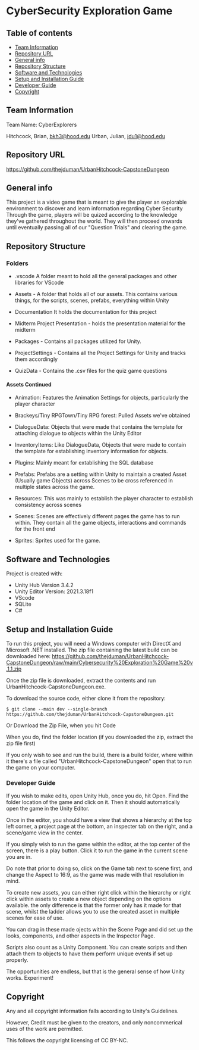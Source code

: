 # CyberSecurity Exploration Game

## Table of contents
* [Team Information](#team-information)
* [Repository URL](#repository-url)
* [General info](#general-info)
* [Repository Structure](#repository-structure)
* [Software and Technologies](#software-and-technologies)
* [Setup and Installation Guide](#setup-and-installation-guide)
* [Developer Guide](#developer-guide)
* [Copyright](#copyright)

## Team Information

Team Name: CyberExplorers

Hitchcock, Brian, bkh3@hood.edu
Urban, Julian, jdu1@hood.edu 

## Repository URL

https://github.com/thejduman/UrbanHitchcock-CapstoneDungeon

## General info
This project is a video game that is meant to give the player an explorable environment to discover and learn information regarding Cyber Security
Through the game, players will be quized according to the knowledge they've gathered throughout the world. They will then proceed onwards until eventually
passing all of our "Question Trials" and clearing the game.

## Repository Structure

### Folders

* .vscode A folder meant to hold all the general packages and other libraries for VScode

* Assets - A folder that holds all of our assets. This contains various things, for the scripts, scenes, prefabs, everything within Unity

* Documentation It holds the documentation for this project

* Midterm Project Presentation - holds the presentation material for the midterm

* Packages - Contains all packages utilized for Unity.

* ProjectSettings - Contains all the Project Settings for Unity and tracks them accordingly

* QuizData - Contains the .csv files for the quiz game questions

#### Assets Continued

* Animation: Features the Animation Settings for objects, particularly the player character

* Brackeys/Tiny RPGTown/Tiny RPG forest: Pulled Assets we've obtained

* DialogueData: Objects that were made that contains the template for attaching dialogue to objects within the Unity Editor

* InventoryItems: Like DialogueData, Objects that were made to contain the template for establishing inventory information for objects.

* Plugins: Mainly meant for extablishing the SQL database

* Prefabs: Prefabs are a setting within Unity to maintain a created Asset (Usually game Objects) across Scenes to be cross referenced in multiple states across the game.

* Resources: This was mainly to establish the player character to establish consistency across scenes

* Scenes: Scenes are effectively different pages the game has to run within. They contain all the game objects, interactions and commands for the front end

* Sprites: Sprites used for the game.
	
## Software and Technologies
Project is created with:
* Unity Hub Version 3.4.2
* Unity Editor Version: 2021.3.18f1
* VScode
* SQLite  
* C#


	
## Setup and Installation Guide
To run this project, you will need a Windows computer with DirectX and Microsoft .NET installed. The zip file containing the latest build can be downloaded here: https://github.com/thejduman/UrbanHitchcock-CapstoneDungeon/raw/main/Cybersecurity%20Exploration%20Game%20v.1.1.zip

Once the zip file is downloaded, extract the contents and run UrbanHitchcock-CapstoneDungeon.exe.

To download the source code, either clone it from the repository:

```
$ git clone --main dev --single-branch https://github.com/thejduman/UrbanHitchcock-CapstoneDungeon.git
```

Or Download the Zip File, when you hit Code

When you do, find the folder location (if you downloaded the zip, extract the zip file first)

If you only wish to see and run the build, there is a build folder, where within it there's a file called "UrbanHitchcock-CapstoneDungeon" open that to run the game on your computer.

### Developer Guide

If you wish to make edits, open Unity Hub, once you do, hit Open. Find the folder location of the game and click on it. Then it should automatically open the game in the Unity Editor. 

Once in the editor, you should have a view that shows a hierarchy at the top left corner, a project page at the bottom, an inspecter tab on the right, and a scene/game view in the center.

If you simply wish to run the game within the editor, at the top center of the screen, there is a play button. Click it to run the game in the current scene you are in.

Do note that prior to doing so, click on the Game tab next to scene first, and change the Aspect to 16:9, as the game was made with that resolution in mind.

To create new assets, you can either right click within the hierarchy or right click within assets to create a new object depending on the options available. the only difference is that the former only has it made for that scene, whilst the ladder allows you to use the created asset in multiple scenes for ease of use.

You can drag in these made ojects within the Scene Page and did set up the looks, components, and other aspects in the Inspector Page. 

Scripts also count as a Unity Component. You can create scripts and then attach them to objects to have them perform unique events if set up properly.

The opportunities are endless, but that is the general sense of how Unity works. Experiment!

## Copyright

Any and all copyright information falls according to Unity's Guidelines. 

However, Credit must be given to the creators, and only noncommerical uses of the work are permitted. 

This follows the copyright licensing of CC BY-NC.